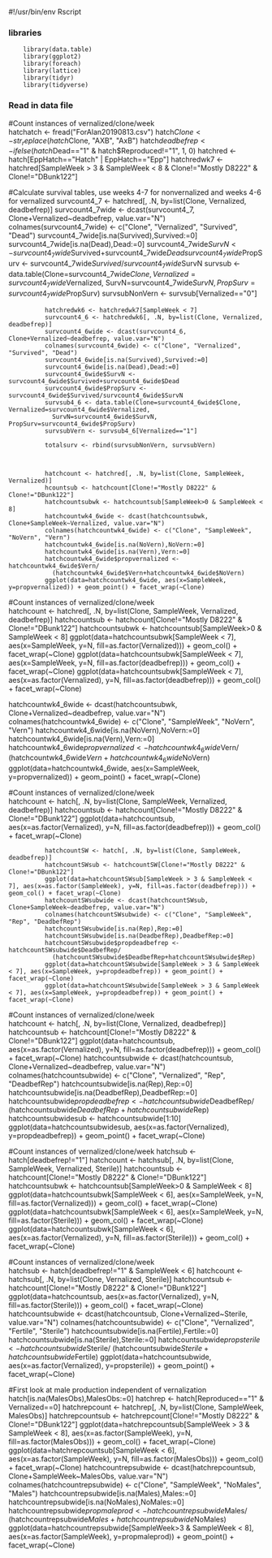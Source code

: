 #!/usr/bin/env Rscript

### libraries
        library(data.table)
        library(ggplot2)
        library(foreach)
        library(lattice)
        library(tidyr)
        library(tidyverse)

### Read in data file


#Count instances of vernalized/clone/week	
              hatchatch <- fread("ForAlan20190813.csv")
              hatch$Clone <- str_replace(hatch$Clone, "AXB", "AxB")
              hatch$deadbefrep <- ifelse(hatch$Dead=="1" & hatch$Reproduced!="1", 1, 0)
              hatchred <- hatch[EppHatch=="Hatch" | EppHatch=="Epp"]
              hatchredwk7 <- hatchred[SampleWeek > 3 & SampleWeek < 8 & Clone!="Mostly D8222" & Clone!="DBunk122"]

#Calculate survival tables, use weeks 4-7 for nonvernalized and weeks 4-6 for vernalized
              survcount4_7 <- hatchred[, .N, by=list(Clone, Vernalized, deadbefrep)]
              survcount4_7wide <- dcast(survcount4_7, Clone+Vernalized~deadbefrep, value.var="N")
              colnames(survcount4_7wide) <- c("Clone", "Vernalized", "Survived", "Dead")
              survcount4_7wide[is.na(Survived),Survived:=0]
              survcount4_7wide[is.na(Dead),Dead:=0]
              survcount4_7wide$SurvN <- survcount4_7wide$Survived+survcount4_7wide$Dead
              survcount4_7wide$PropSurv <- survcount4_7wide$Survived/survcount4_7wide$SurvN
              survsub <- data.table(Clone=survcount4_7wide$Clone, Vernalized=survcount4_7wide$Vernalized,
                SurvN=survcount4_7wide$SurvN, PropSurv=survcount4_7wide$PropSurv)
              survsubNonVern <- survsub[Vernalized=="0"]

              hatchredwk6 <- hatchredwk7[SampleWeek < 7]
              survcount4_6 <- hatchredwk6[, .N, by=list(Clone, Vernalized, deadbefrep)]
              survcount4_6wide <- dcast(survcount4_6, Clone+Vernalized~deadbefrep, value.var="N")
              colnames(survcount4_6wide) <- c("Clone", "Vernalized", "Survived", "Dead")
              survcount4_6wide[is.na(Survived),Survived:=0]
              survcount4_6wide[is.na(Dead),Dead:=0]
              survcount4_6wide$SurvN <- survcount4_6wide$Survived+survcount4_6wide$Dead
              survcount4_6wide$PropSurv <- survcount4_6wide$Survived/survcount4_6wide$SurvN
              survsub4_6 <- data.table(Clone=survcount4_6wide$Clone, Vernalized=survcount4_6wide$Vernalized,
                SurvN=survcount4_6wide$SurvN, PropSurv=survcount4_6wide$PropSurv)
              survsubVern <- survsub4_6[Vernalized=="1"]

              totalsurv <- rbind(survsubNonVern, survsubVern)



              hatchcount <- hatchred[, .N, by=list(Clone, SampleWeek, Vernalized)]
              hcountsub <- hatchcount[Clone!="Mostly D8222" & Clone!="DBunk122"]
              hatchcountsubwk <- hatchcountsub[SampleWeek>0 & SampleWeek < 8]
              hatchcountwk4_6wide <- dcast(hatchcountsubwk, Clone+SampleWeek~Vernalized, value.var="N")
              colnames(hatchcountwk4_6wide) <- c("Clone", "SampleWeek", "NoVern", "Vern")
              hatchcountwk4_6wide[is.na(NoVern),NoVern:=0]
              hatchcountwk4_6wide[is.na(Vern),Vern:=0]
              hatchcountwk4_6wide$propvernalized <- hatchcountwk4_6wide$Vern/
                (hatchcountwk4_6wide$Vern+hatchcountwk4_6wide$NoVern)
              ggplot(data=hatchcountwk4_6wide, aes(x=SampleWeek, y=propvernalized)) + geom_point() + facet_wrap(~Clone)

#Count instances of vernalized/clone/week	
              hatchcount <- hatchred[, .N, by=list(Clone, SampleWeek, Vernalized, deadbefrep)]
              hatchcountsub <- hatchcount[Clone!="Mostly D8222" & Clone!="DBunk122"]
              hatchcountsubwk <- hatchcountsub[SampleWeek>0 & SampleWeek < 8]
              ggplot(data=hatchcountsubwk[SampleWeek < 7], aes(x=SampleWeek, y=N, fill=as.factor(Vernalized))) + geom_col() + facet_wrap(~Clone)
              ggplot(data=hatchcountsubwk[SampleWeek < 7], aes(x=SampleWeek, y=N, fill=as.factor(deadbefrep))) + geom_col() + facet_wrap(~Clone)
              ggplot(data=hatchcountsubwk[SampleWeek < 7], aes(x=as.factor(Vernalized), y=N, fill=as.factor(deadbefrep))) + geom_col() + facet_wrap(~Clone)

hatchcountwk4_6wide <- dcast(hatchcountsubwk, Clone+Vernalized~deadbefrep, value.var="N")
              colnames(hatchcountwk4_6wide) <- c("Clone", "SampleWeek", "NoVern", "Vern")
              hatchcountwk4_6wide[is.na(NoVern),NoVern:=0]
              hatchcountwk4_6wide[is.na(Vern),Vern:=0]
              hatchcountwk4_6wide$propvernalized <- hatchcountwk4_6wide$Vern/
                (hatchcountwk4_6wide$Vern+hatchcountwk4_6wide$NoVern)
              ggplot(data=hatchcountwk4_6wide, aes(x=SampleWeek, y=propvernalized)) + geom_point() + facet_wrap(~Clone)

#Count instances of vernalized/clone/week	
              hatchcount <- hatch[, .N, by=list(Clone, SampleWeek, Vernalized, deadbefrep)]
              hatchcountsub <- hatchcount[Clone!="Mostly D8222" & Clone!="DBunk122"]
              ggplot(data=hatchcountsub, aes(x=as.factor(Vernalized), y=N, fill=as.factor(deadbefrep))) + geom_col() + facet_wrap(~Clone)
 
              hatchcountSW <- hatch[, .N, by=list(Clone, SampleWeek, deadbefrep)]
              hatchcountSWsub <- hatchcountSW[Clone!="Mostly D8222" & Clone!="DBunk122"]
              ggplot(data=hatchcountSWsub[SampleWeek > 3 & SampleWeek < 7], aes(x=as.factor(SampleWeek), y=N, fill=as.factor(deadbefrep))) + geom_col() + facet_wrap(~Clone)
              hatchcountSWsubwide <- dcast(hatchcountSWsub, Clone+SampleWeek~deadbefrep, value.var="N")
              colnames(hatchcountSWsubwide) <- c("Clone", "SampleWeek", "Rep", "DeadbefRep")
              hatchcountSWsubwide[is.na(Rep),Rep:=0]
              hatchcountSWsubwide[is.na(DeadbefRep),DeadbefRep:=0]
              hatchcountSWsubwide$propdeadbefrep <- hatchcountSWsubwide$DeadbefRep/
                (hatchcountSWsubwide$DeadbefRep+hatchcountSWsubwide$Rep)
              ggplot(data=hatchcountSWsubwide[SampleWeek > 3 & SampleWeek < 7], aes(x=SampleWeek, y=propdeadbefrep)) + geom_point() + facet_wrap(~Clone)
              ggplot(data=hatchcountSWsubwide[SampleWeek > 3 & SampleWeek < 7], aes(x=SampleWeek, y=propdeadbefrep)) + geom_point() + facet_wrap(~Clone)

#Count instances of vernalized/clone/week	
              hatchcount <- hatch[, .N, by=list(Clone, Vernalized, deadbefrep)]
              hatchcountsub <- hatchcount[Clone!="Mostly D8222" & Clone!="DBunk122"]
              ggplot(data=hatchcountsub, aes(x=as.factor(Vernalized), y=N, fill=as.factor(deadbefrep))) + geom_col() + facet_wrap(~Clone)
              hatchcountsubwide <- dcast(hatchcountsub, Clone+Vernalized~deadbefrep, value.var="N")
              colnames(hatchcountsubwide) <- c("Clone", "Vernalized", "Rep", "DeadbefRep")
              hatchcountsubwide[is.na(Rep),Rep:=0]
              hatchcountsubwide[is.na(DeadbefRep),DeadbefRep:=0]
              hatchcountsubwide$propdeadbefrep <- hatchcountsubwide$DeadbefRep/
                (hatchcountsubwide$DeadbefRep+hatchcountsubwide$Rep)
              hatchcountsubwidesub <- hatchcountsubwide[1:10]
              ggplot(data=hatchcountsubwidesub, aes(x=as.factor(Vernalized), y=propdeadbefrep)) + geom_point() + facet_wrap(~Clone)
  
  #Count instances of vernalized/clone/week	
              hatchsub <- hatch[deadbefrep!="1"]
              hatchcount <- hatchsub[, .N, by=list(Clone, SampleWeek, Vernalized, Sterile)]
              hatchcountsub <- hatchcount[Clone!="Mostly D8222" & Clone!="DBunk122"]
              hatchcountsubwk <- hatchcountsub[SampleWeek>0 & SampleWeek < 8]
              ggplot(data=hatchcountsubwk[SampleWeek < 6], aes(x=SampleWeek, y=N, fill=as.factor(Vernalized))) + geom_col() + facet_wrap(~Clone)
              ggplot(data=hatchcountsubwk[SampleWeek < 6], aes(x=SampleWeek, y=N, fill=as.factor(Sterile))) + geom_col() + facet_wrap(~Clone)
              ggplot(data=hatchcountsubwk[SampleWeek < 6], aes(x=as.factor(Vernalized), y=N, fill=as.factor(Sterile))) + geom_col() + facet_wrap(~Clone)

#Count instances of vernalized/clone/week	
              hatchsub <- hatch[deadbefrep!="1" & SampleWeek < 6]
              hatchcount <- hatchsub[, .N, by=list(Clone, Vernalized, Sterile)]
              hatchcountsub <- hatchcount[Clone!="Mostly D8222" & Clone!="DBunk122"]
              ggplot(data=hatchcountsub, aes(x=as.factor(Vernalized), y=N, fill=as.factor(Sterile))) + geom_col() + facet_wrap(~Clone)
              hatchcountsubwide <- dcast(hatchcountsub, Clone+Vernalized~Sterile, value.var="N")
              colnames(hatchcountsubwide) <- c("Clone", "Vernalized", "Fertile", "Sterile")
              hatchcountsubwide[is.na(Fertile),Fertile:=0]
              hatchcountsubwide[is.na(Sterile),Sterile:=0]
              hatchcountsubwide$propsterile <- hatchcountsubwide$Sterile/
                (hatchcountsubwide$Sterile+hatchcountsubwide$Fertile)
              ggplot(data=hatchcountsubwide, aes(x=as.factor(Vernalized), y=propsterile)) + geom_point() + facet_wrap(~Clone)
 
 
#First look at male production independent of vernalization
             hatch[is.na(MalesObs),MalesObs:=0]
             hatchrep <- hatch[Reproduced=="1" & Vernalized==0]
             hatchrepcount <- hatchrep[, .N, by=list(Clone, SampleWeek, MalesObs)]
             hatchrepcountsub <- hatchrepcount[Clone!="Mostly D8222" & Clone!="DBunk122"]
             ggplot(data=hatchrepcountsub[SampleWeek > 3 & SampleWeek < 8], aes(x=as.factor(SampleWeek), y=N, fill=as.factor(MalesObs))) + geom_col() + facet_wrap(~Clone)
             ggplot(data=hatchrepcountsub[SampleWeek < 6], aes(x=as.factor(SampleWeek), y=N, fill=as.factor(MalesObs))) + geom_col() + facet_wrap(~Clone)
              hatchcountrepsubwide <- dcast(hatchrepcountsub, Clone+SampleWeek~MalesObs, value.var="N")
              colnames(hatchcountrepsubwide) <- c("Clone", "SampleWeek", "NoMales", "Males")
              hatchcountrepsubwide[is.na(Males),Males:=0]
              hatchcountrepsubwide[is.na(NoMales),NoMales:=0]
              hatchcountrepsubwide$propmaleprod <- hatchcountrepsubwide$Males/
                (hatchcountrepsubwide$Males+hatchcountrepsubwide$NoMales)
              ggplot(data=hatchcountrepsubwide[SampleWeek>3 & SampleWeek < 8], aes(x=as.factor(SampleWeek), y=propmaleprod)) + geom_point() + facet_wrap(~Clone)



                            
